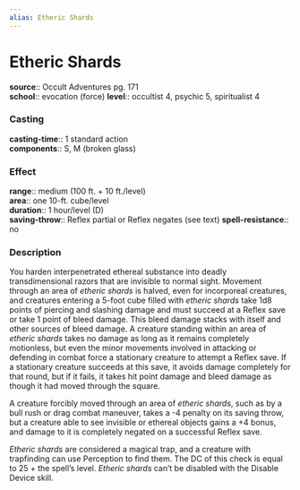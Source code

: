 ```yaml
---
alias: Etheric Shards
---
```


# Etheric Shards 

**source**:: Occult Adventures pg. 171  
**school**:: evocation (force)
**level**:: occultist 4, psychic 5, spiritualist 4

### Casting 

**casting-time**:: 1 standard action  
**components**:: S, M (broken glass)

### Effect 

**range**:: medium (100 ft. + 10 ft./level)  
**area**:: one 10-ft. cube/level  
**duration**:: 1 hour/level (D)  
**saving-throw**:: Reflex partial or Reflex negates (see text)
**spell-resistance**:: no

### Description 

You harden interpenetrated ethereal substance into deadly transdimensional razors that are invisible to normal sight. Movement through an area of *etheric shards* is halved, even for incorporeal creatures, and creatures entering a 5-foot cube filled with *etheric shards* take 1d8 points of piercing and slashing damage and must succeed at a Reflex save or take 1 point of bleed damage. This bleed damage stacks with itself and other sources of bleed damage. A creature standing within an area of *etheric shards* takes no damage as long as it remains completely motionless, but even the minor movements involved in attacking or defending in combat force a stationary creature to attempt a Reflex save. If a stationary creature succeeds at this save, it avoids damage completely for that round, but if it fails, it takes hit point damage and bleed damage as though it had moved through the square.  
  
A creature forcibly moved through an area of *etheric shards*, such as by a bull rush or drag combat maneuver, takes a -4 penalty on its saving throw, but a creature able to see invisible or ethereal objects gains a +4 bonus, and damage to it is completely negated on a successful Reflex save.  
  
*Etheric shards* are considered a magical trap, and a creature with trapfinding can use Perception to find them. The DC of this check is equal to 25 + the spell’s level. *Etheric shards* can’t be disabled with the Disable Device skill.
